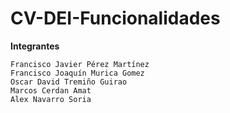 # CV-DEI-Funcionalidades

**Integrantes**
  
    Francisco Javier Pérez Martínez
    Francisco Joaquín Murica Gomez
    Oscar David Tremiño Guirao
    Marcos Cerdan Amat
    Alex Navarro Soria
    
